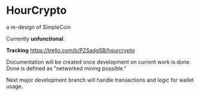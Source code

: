 # HourCrypto
a re-design of SimpleCoin

Currently __unfunctional__.

**Tracking**
https://trello.com/b/PZSadgSB/hourcrypto


Documentation will be created once development on current work is done. Done is defined as "networked mining possible."

Next major development branch will handle transactions and logic for wallet usage. 
